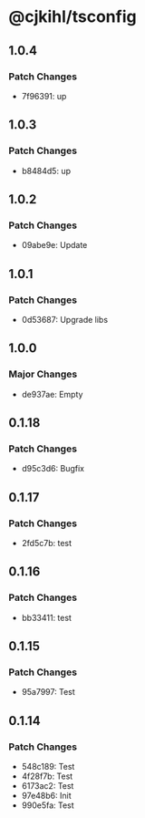 # @cjkihl/tsconfig

## 1.0.4

### Patch Changes

- 7f96391: up

## 1.0.3

### Patch Changes

- b8484d5: up

## 1.0.2

### Patch Changes

- 09abe9e: Update

## 1.0.1

### Patch Changes

- 0d53687: Upgrade libs

## 1.0.0

### Major Changes

- de937ae: Empty

## 0.1.18

### Patch Changes

- d95c3d6: Bugfix

## 0.1.17

### Patch Changes

- 2fd5c7b: test

## 0.1.16

### Patch Changes

- bb33411: test

## 0.1.15

### Patch Changes

- 95a7997: Test

## 0.1.14

### Patch Changes

- 548c189: Test
- 4f28f7b: Test
- 6173ac2: Test
- 97e48b6: Init
- 990e5fa: Test
